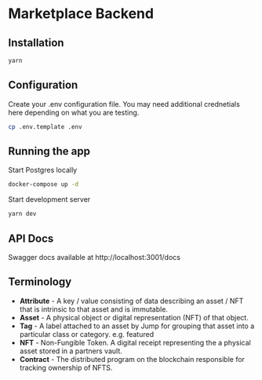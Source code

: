 # Marketplace Backend

## Installation

```bash
yarn
```

## Configuration

Create your .env configuration file.  You may need additional crednetials
here depending on what you are testing.

```bash
cp .env.template .env
```

## Running the app
Start Postgres locally
```bash
docker-compose up -d
```

Start development server
```bash
yarn dev
```

## API Docs

Swagger docs available at 
http://localhost:3001/docs

## Terminology

- **Attribute** - A key / value consisting of data describing an asset / NFT that is intrinsic to that asset and is immutable.
- **Asset** - A physical object or digital representation (NFT) of that object.
- **Tag** - A label attached to an asset by Jump for grouping that asset into a particular class or category.  e.g.  featured
- **NFT** - Non-Fungible Token.  A digital receipt representing the a physical asset stored in a partners vault.
- **Contract** - The distributed program on the blockchain responsible for tracking ownership of NFTS.
